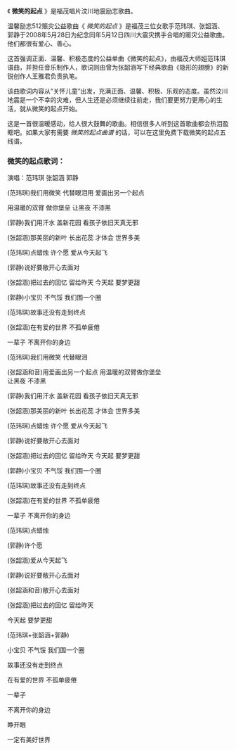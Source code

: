 

《 **微笑的起点** 》是福茂唱片汶川地震励志歌曲。

  

温馨励志512赈灾公益歌曲《 _微笑的起点_
》是福茂三位女歌手范玮琪、张韶涵、郭静于2008年5月28日为纪念同年5月12日四川大震灾携手合唱的赈灾公益歌曲。他们都很有爱心、善心。

  

这首强调正面、温馨、积极态度的公益单曲《微笑的起点》，由福茂大师姐范玮琪谱曲，并担任音乐制作人，歌词则由曾为张韶涵写下经典歌曲《隐形的翅膀》的新锐创作人王雅君负责执笔。

  

该曲歌词内容从“关怀儿童”出发，充满正面、温馨、积极、乐观的态度。虽然汶川地震是一个不幸的灾难，但人生还是必须继续往前走，我们要更努力更用心的生活，就从微笑的起点开始。

  

这是一首很温暖感动，给人很大鼓舞的歌曲。相信很多人听到这首歌曲都会热泪盈眶吧。如果大家有需要 _微笑的起点曲谱_ 的话，可以在这里免费下载微笑的起点五线谱。

### 微笑的起点歌词：

演唱：范玮琪 张韶涵 郭静

(范玮琪)我们用微笑 代替眼泪用 爱画出另一个起点

用温暖的双臂 做你堡垒 让黑夜 不漆黑

(郭静)我们用汗水 盖新花园 看孩子依旧天真无邪

(张韶涵)那美丽的新叶 长出花蕊 才体会 世界多美

(范玮琪)点蜡烛 许个愿 爱从今天起飞

(郭静)说好要敞开心去面对

(张韶涵)把过去的回忆 留给昨天 今天起 要梦更甜

(郭静)小宝贝 不气馁 我们围一个圈

(范玮琪)故事还没有走到终点

(张韶涵)在有爱的世界 不孤单疲倦

一辈子 不离开你的身边

(范玮琪)我们用微笑 代替眼泪

(张韶涵和音)用爱画出另一个起点 用温暖的双臂做你堡垒  
让黑夜 不漆黑

(郭静)我们用汗水 盖新花园 看孩子依旧天真无邪

(张韶涵)那美丽的新叶 长出花蕊 才体会 世界多美

(范玮琪)点蜡烛 许个愿 爱从今天起飞

(郭静)说好要敞开心去面对

(张韶涵)把过去的回忆 留给昨天 今天起 要梦更甜

(郭静)小宝贝 不气馁 我们围一个圈

(范玮琪)故事还没有走到终点

(张韶涵)在有爱的世界 不孤单疲倦

一辈子 不离开你的身边

(范玮琪)点蜡烛

(郭静)许个愿

(张韶涵)爱从今天起飞

(郭静)说好要敞开心去面对

(张韶涵和音)敞开心去面对

(张韶涵)把过去的回忆 留给昨天

今天起 要梦更甜

(范玮琪+张韶涵+郭静)

小宝贝 不气馁 我们围一个圈

故事还没有走到终点

在有爱的世界 不孤单疲倦

一辈子

不离开你的身边

睁开眼

一定有美好世界


